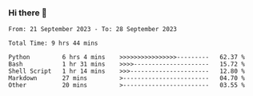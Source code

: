 ### Hi there 👋

<!--
**ututono/ututono** is a ✨ _special_ ✨ repository because its `README.md` (this file) appears on your GitHub profile.

Here are some ideas to get you started:

- 🔭 I’m currently working on ...
- 🌱 I’m currently learning ...
- 👯 I’m looking to collaborate on ...
- 🤔 I’m looking for help with ...
- 💬 Ask me about ...
- 📫 How to reach me: ...
- 😄 Pronouns: ...
- ⚡ Fun fact: ...
-->



<!--START_SECTION:waka-->

```text
From: 21 September 2023 - To: 28 September 2023

Total Time: 9 hrs 44 mins

Python         6 hrs 4 mins    >>>>>>>>>>>>>>>>---------   62.37 %
Bash           1 hr 31 mins    >>>>---------------------   15.72 %
Shell Script   1 hr 14 mins    >>>----------------------   12.80 %
Markdown       27 mins         >------------------------   04.70 %
Other          20 mins         >------------------------   03.55 %
```

<!--END_SECTION:waka-->
